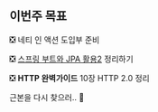 ## 이번주 목표

❎ 네티 인 액션 도입부 준비

❎ [스프링 부트와 JPA 활용2](https://www.inflearn.com/course/%EC%8A%A4%ED%94%84%EB%A7%81%EB%B6%80%ED%8A%B8-JPA-API%EA%B0%9C%EB%B0%9C-%EC%84%B1%EB%8A%A5%EC%B5%9C%EC%A0%81%ED%99%94) 정리하기

❎ **HTTP 완벽가이드** 10장 HTTP 2.0 정리

근본을 다시 찾으러.. 🏃
